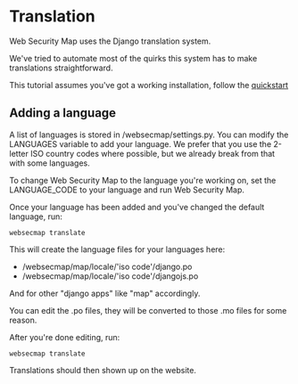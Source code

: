# Translation

Web Security Map uses the Django translation system.

We've tried to automate most of the quirks this system has to make translations straightforward.

This tutorial assumes you've got a working installation, follow the [quickstart](getting_started.md)

## Adding a language
A list of languages is stored in /websecmap/settings.py. You can modify the LANGUAGES variable to add your language. We
prefer that you use the 2-letter ISO country codes where possible, but we already break from that with some languages.

To change Web Security Map to the language you're working on, set the LANGUAGE_CODE to your language and run Web Security Map.

Once your language has been added and you've changed the default language, run:

```
websecmap translate
```

This will create the language files for your languages here:
* /websecmap/map/locale/'iso code'/django.po
* /websecmap/map/locale/'iso code'/djangojs.po

And for other "django apps" like "map" accordingly.

You can edit the .po files, they will be converted to those .mo files for some reason.

After you're done editing, run:
```
websecmap translate
```

Translations should then shown up on the website.
